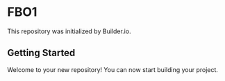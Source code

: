 # FBO1

This repository was initialized by Builder.io.

## Getting Started

Welcome to your new repository! You can now start building your project.
